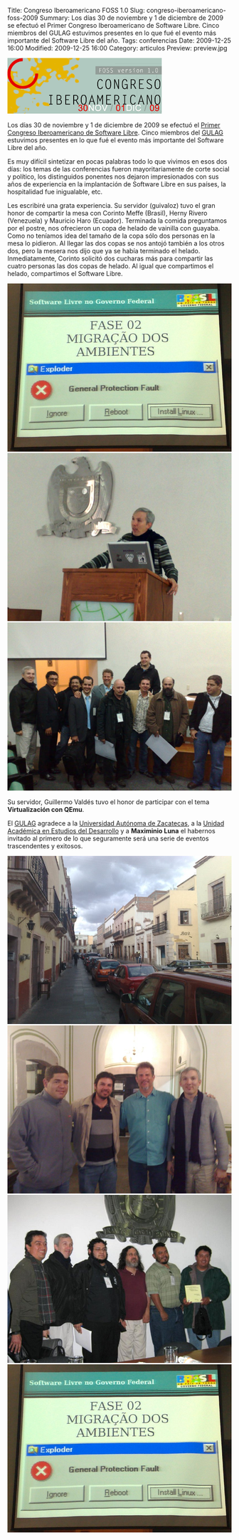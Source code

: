 Title: Congreso Iberoamericano FOSS 1.0
Slug: congreso-iberoamericano-foss-2009
Summary: Los días 30 de noviembre y 1 de diciembre de 2009 se efectuó el Primer Congreso Iberoamericano de Software Libre. Cinco miembros del GULAG estuvimos presentes en lo que fué el evento más importante del Software Libre del año.
Tags: conferencias
Date: 2009-12-25 16:00
Modified: 2009-12-25 16:00
Category: articulos
Preview: preview.jpg


![FLOSS 2009](banner-foss-2009.png)

Los días 30 de noviembre y 1 de diciembre de 2009 se efectuó el [Primer Congreso Iberoamericano de Software Libre](http://www.estudiosdeldesarrollo.net/foss/). Cinco miembros del [GULAG](http://www.gulag.org.mx/) estuvimos presentes en lo que fué el evento más importante del Software Libre del año.

Es muy difícil sintetizar en pocas palabras todo lo que vivimos en esos dos días: los temas de las conferencias fueron mayoritariamente de corte social y político, los distinguidos ponentes nos dejaron impresionados con sus años de experiencia en la implantación de Software Libre en sus países, la hospitalidad fue inigualable, etc.

Les escribiré una grata experiencia. Su servidor (guivaloz) tuvo el gran honor de compartir la mesa con Corinto Meffe (Brasil), Herny Rivero (Venezuela) y Mauricio Haro (Ecuador). Terminada la comida preguntamos por el postre, nos ofrecieron un copa de helado de vainilla con guayaba. Como no teníamos idea del tamaño de la copa sólo dos personas en la mesa lo pidieron. Al llegar las dos copas se nos antojó también a los otros dos, pero la mesera nos dijo que ya se había terminado el helado. Inmediatamente, Corinto solicitó dos cucharas más para compartir las cuatro personas las dos copas de helado. Al igual que compartimos el helado, compartimos el Software Libre.

<img class="img-fluid" src="2009-12-01-2_migracao_dos_ambientes.jpg" alt="FOSS 1.0 foto 3">

<img class="img-fluid" src="2009-12-01-1_guivaloz.jpg" alt="FOSS 1.0 foto 2">

<img class="img-fluid" src="2009-11-30-2_ponentes.jpg" alt="FOSS 1.0 foto 1">

Su servidor, Guillermo Valdés tuvo el honor de participar con el tema **Virtualización con QEmu**.

El [GULAG](http://www.gulag.org.mx/) agradece a la [Universidad Autónoma de Zacatecas](http://www.uaz.edu.mx/), a la [Unidad Académica en Estudios del Desarrollo](http://www.estudiosdeldesarrollo.net/) y a **Maximinio Luna** el habernos invitado al primero de lo que seguramente será una serie de eventos trascendentes y exitosos.

<img class="img-fluid" src="2009-11-29-1_zacatecas.jpg" alt="Zacatecas">

<img class="img-fluid" src="2009-11-29-2_previo.jpg" alt="Previo">

<img class="img-fluid" src="2009-11-30-1_rms.jpg" alt="RMS">

<img class="img-fluid" src="2009-12-01-2_migracao_dos_ambientes.jpg" alt="Migracao dos ambientes">
